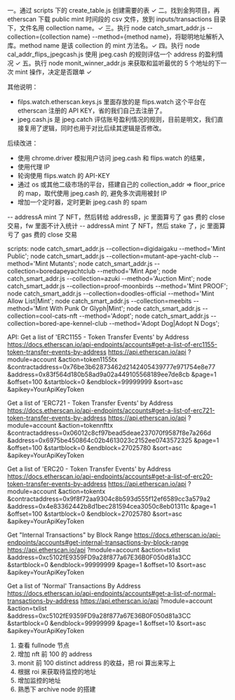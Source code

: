 一。通过 scripts 下的 create_table.js 创建需要的表 ✓
二。找到金狗项目，再 etherscan 下载 public mint 时间段的 csv 文件，放到 inputs/transactions 目录下，文件名用 collection name。✓
三。执行 node catch_smart_addr.js --collection={collection name} --method={method name}，将聪明地址解析入库。method name 是该 collection 的 mint 方法名。✓
四。执行 node cal_addr_flips_jpegcash.js 使用 jpeg.cash 的规则评估一个 address 的盈利情况 ✓
五。执行 node monit_winner_addr.js 来获取和监听最优的 5 个地址的下一次 mint 操作，决定是否跟单 ✓

其他说明：

-   filps.watch.etherscan.keys.js 里面存放的是 flips.watch 这个平台在 etherscan 注册的 API KEY，省的我们自己去注册了。
-   jpeg.cash.js 是 jpeg.catch 评估账号盈利情况的规则，目前是明文，我们直接复用了逻辑，同时也用于对比后续其逻辑是否修改。

后续改进：

-   使用 chrome.driver 模拟用户访问 jpeg.cash 和 flips.watch 的结果，
-   使用代理 IP
-   轮询使用 flips.watch 的 API-KEY
-   通过 os 或其他二级市场的平台，搭建自己的 collection_addr => floor_price 的 map，取代使用 jpeg.cash 的, 避免多次调用被封 IP
-   增加一个定时器，定时更新 jpeg.cash 的 spam

-- addressA mint 了 NFT，然后转给 addressB，jc 里面算亏了 gas 费的 close 交易，fw 里面不计入统计
-- addressA mint 了 NFT，然后 stake 了，jc 里面算亏了 gas 费的 close 交易

scripts:
node catch_smart_addr.js --collection=digidaigaku --method='Mint Public';
node catch_smart_addr.js --collection=mutant-ape-yacht-club --method='Mint Mutants';
node catch_smart_addr.js --collection=boredapeyachtclub --method='Mint Ape';
node catch_smart_addr.js --collection=azuki --method='Auction Mint';
node catch_smart_addr.js --collection=proof-moonbirds --method='Mint PROOF';
node catch_smart_addr.js --collection=doodles-official --method='Mint Allow List|Mint';
node catch_smart_addr.js --collection=meebits --method='Mint With Punk Or Glyph|Mint';
node catch_smart_addr.js --collection=cool-cats-nft --method='Adopt';
node catch_smart_addr.js --collection=bored-ape-kennel-club --method='Adopt Dog|Adopt N Dogs';

API:
Get a list of 'ERC1155 - Token Transfer Events' by Address
https://docs.etherscan.io/api-endpoints/accounts#get-a-list-of-erc1155-token-transfer-events-by-address
https://api.etherscan.io/api
?module=account
&action=token1155tx
&contractaddress=0x76be3b62873462d2142405439777e971754e8e77
&address=0x83f564d180b58ad9a02a449105568189ee7de8cb
&page=1
&offset=100
&startblock=0
&endblock=99999999
&sort=asc
&apikey=YourApiKeyToken

Get a list of 'ERC721 - Token Transfer Events' by Address
https://docs.etherscan.io/api-endpoints/accounts#get-a-list-of-erc721-token-transfer-events-by-address
https://api.etherscan.io/api
?module=account
&action=tokennfttx
&contractaddress=0x06012c8cf97bead5deae237070f9587f8e7a266d
&address=0x6975be450864c02b4613023c2152ee0743572325
&page=1
&offset=100
&startblock=0
&endblock=27025780
&sort=asc
&apikey=YourApiKeyToken

Get a list of 'ERC20 - Token Transfer Events' by Address
https://docs.etherscan.io/api-endpoints/accounts#get-a-list-of-erc20-token-transfer-events-by-address
https://api.etherscan.io/api
?module=account
&action=tokentx
&contractaddress=0x9f8f72aa9304c8b593d555f12ef6589cc3a579a2
&address=0x4e83362442b8d1bec281594cea3050c8eb01311c
&page=1
&offset=100
&startblock=0
&endblock=27025780
&sort=asc
&apikey=YourApiKeyToken

Get "Internal Transactions" by Block Range
https://docs.etherscan.io/api-endpoints/accounts#get-internal-transactions-by-block-range
https://api.etherscan.io/api
?module=account
&action=txlist
&address=0xc5102fE9359FD9a28f877a67E36B0F050d81a3CC
&startblock=0
&endblock=99999999
&page=1
&offset=10
&sort=asc
&apikey=YourApiKeyToken

Get a list of 'Normal' Transactions By Address
https://docs.etherscan.io/api-endpoints/accounts#get-a-list-of-normal-transactions-by-address
https://api.etherscan.io/api
?module=account
&action=txlist
&address=0xc5102fE9359FD9a28f877a67E36B0F050d81a3CC
&startblock=0
&endblock=99999999
&page=1
&offset=10
&sort=asc
&apikey=YourApiKeyToken

1. 查看 fullnode 节点
2. 增加 nft 前 100 的 address
3. monit 前 100 distinct address 的收益，把 roi 算出来写上
4. 根据 roi 来获取待监控的地址
5. 增加监控的地址
6. 熟悉下 archive node 的搭建
